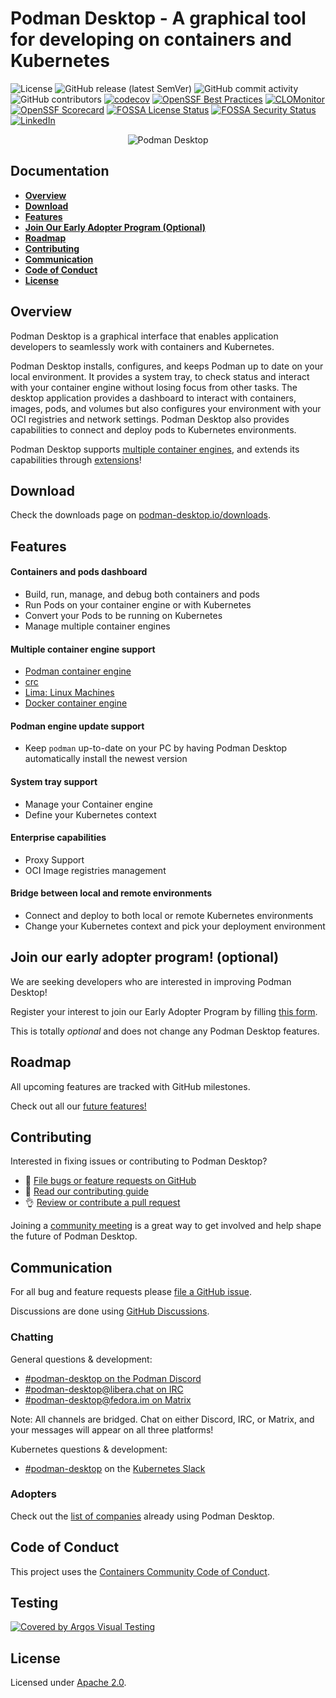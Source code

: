 # Podman Desktop - A graphical tool for developing on containers and Kubernetes

![License](https://img.shields.io/badge/License-Apache_2.0-blue.svg)
![GitHub release (latest SemVer)](https://img.shields.io/github/v/release/podman-desktop/podman-desktop)
![GitHub commit activity](https://img.shields.io/github/commit-activity/m/podman-desktop/podman-desktop)
![GitHub contributors](https://img.shields.io/github/contributors/podman-desktop/podman-desktop)
[![codecov](https://codecov.io/gh/podman-desktop/podman-desktop/graph/badge.svg?token=clbFmLZ85j)](https://codecov.io/gh/podman-desktop/podman-desktop)
[![OpenSSF Best Practices](https://www.bestpractices.dev/projects/9966/badge)](https://www.bestpractices.dev/projects/9966)
[![CLOMonitor](https://img.shields.io/endpoint?url=https://clomonitor.io/api/projects/cncf/podman-desktop/badge)](https://clomonitor.io/projects/cncf/podman-desktop)
[![OpenSSF Scorecard](https://api.securityscorecards.dev/projects/github.com/podman-desktop/podman-desktop/badge)](https://securityscorecards.dev/viewer/?uri=github.com/podman-desktop/podman-desktop)
[![FOSSA License Status](https://app.fossa.com/api/projects/git%2Bgithub.com%2Fpodman-desktop%2Fpodman-desktop.svg?type=shield&issueType=license)](https://app.fossa.com/projects/git%2Bgithub.com%2Fpodman-desktop%2Fpodman-desktop?ref=badge_shield&issueType=license)
[![FOSSA Security Status](https://app.fossa.com/api/projects/git%2Bgithub.com%2Fpodman-desktop%2Fpodman-desktop.svg?type=shield&issueType=security)](https://app.fossa.com/projects/git%2Bgithub.com%2Fpodman-desktop%2Fpodman-desktop?ref=badge_shield&issueType=security)
[![LinkedIn](https://img.shields.io/badge/LinkedIn-podmandesktop-blue.svg?logo=linkedin)](https://www.linkedin.com/company/podman-desktop/)

<p align="center">
  <img alt="Podman Desktop" src="/website/static/img/features/manage-containers.webp">
</p>

## Documentation

- [**Overview**](#overview)
- [**Download**](#download)
- [**Features**](#download)
- [**Join Our Early Adopter Program (Optional)**](#join-our-early-adopter-program-optional)
- [**Roadmap**](#roadmap)
- [**Contributing**](#contributing)
- [**Communication**](#communication)
- [**Code of Conduct**](#code-of-conduct)
- [**License**](#license)

## Overview

Podman Desktop is a graphical interface that enables application developers to seamlessly work with containers and Kubernetes.

Podman Desktop installs, configures, and keeps Podman up to date on your local environment. It provides a system tray, to check status and interact with your container engine without losing focus from other tasks. The desktop application provides a dashboard to interact with containers, images, pods, and volumes but also configures your environment with your OCI registries and network settings. Podman Desktop also provides capabilities to connect and deploy pods to Kubernetes environments.

Podman Desktop supports [multiple container engines](#multiple-container-engine-support), and extends its capabilities through [extensions](https://podman-desktop.io/extensions)!

## Download

Check the downloads page on [podman-desktop.io/downloads](https://podman-desktop.io/downloads).

## Features

#### Containers and pods dashboard

- Build, run, manage, and debug both containers and pods
- Run Pods on your container engine or with Kubernetes
- Convert your Pods to be running on Kubernetes
- Manage multiple container engines

#### Multiple container engine support

- [Podman container engine](https://github.com/containers/podman)
- [crc](https://github.com/code-ready/crc)
- [Lima: Linux Machines](https://github.com/lima-vm/lima)
- [Docker container engine](https://github.com/docker/docker)

#### Podman engine update support

- Keep `podman` up-to-date on your PC by having Podman Desktop automatically install the newest version

#### System tray support

- Manage your Container engine
- Define your Kubernetes context

#### Enterprise capabilities

- Proxy Support
- OCI Image registries management

#### Bridge between local and remote environments

- Connect and deploy to both local or remote Kubernetes environments
- Change your Kubernetes context and pick your deployment environment

## Join our early adopter program! (optional)

We are seeking developers who are interested in improving Podman Desktop!

Register your interest to join our Early Adopter Program by filling <a href="https://forms.gle/ow73dV7Ce3YLzoXH7" target="_blank">this form</a>.

This is totally _optional_ and does not change any Podman Desktop features.

## Roadmap

All upcoming features are tracked with GitHub milestones.

Check out all our [future features!](https://github.com/containers/podman-desktop/milestones)

## Contributing

Interested in fixing issues or contributing to Podman Desktop?

- :bug: [File bugs or feature requests on GitHub](https://github.com/containers/podman-desktop/issues/new/choose)
- :checkered_flag: [Read our contributing guide](./CONTRIBUTING.md)
- :ok_hand: [Review or contribute a pull request](https://github.com/containers/podman-desktop/pulls)

Joining a [community meeting](https://github.com/podman-desktop/community/blob/main/meetings/README.md#upcoming-community-meeting) is a great way to get involved and help shape the future of Podman Desktop.

## Communication

For all bug and feature requests please [file a GitHub issue](https://github.com/containers/podman-desktop/issues/new/choose).

Discussions are done using [GitHub Discussions](https://github.com/containers/podman-desktop/discussions/).

### Chatting

General questions & development:

- [#podman-desktop on the Podman Discord](https://discord.com/invite/x5GzFF6QH4)
- [#podman-desktop@libera.chat on IRC](https://libera.chat/)
- [#podman-desktop@fedora.im on Matrix](https://chat.fedoraproject.org/#/room/#podman-desktop:fedora.im)

Note: All channels are bridged. Chat on either Discord, IRC, or Matrix, and your messages will appear on all three platforms!

Kubernetes questions & development:

- [#podman-desktop](https://app.slack.com/client/T09NY5SBT/C04A0L7LUFM) on the [Kubernetes Slack](https://slack.k8s.io/)

### Adopters

Check out the [list of companies](./ADOPTERS.md) already using Podman Desktop.

## Code of Conduct

This project uses the [Containers Community Code of Conduct](https://github.com/containers/common/blob/main/CODE-OF-CONDUCT.md).

## Testing

[![Covered by Argos Visual Testing](https://argos-ci.com/badge-large.svg)](https://app.argos-ci.com/containers/podman-desktop/reference)

## License

Licensed under [Apache 2.0](LICENSE).
